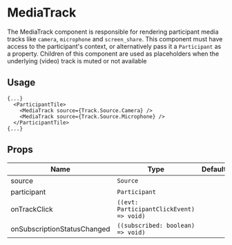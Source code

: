 <!--
!!!! Autogenerated File !!!!
This file was created by @livekit/components-docs-gen and should not be changed manually.
The contents of this file can be replaced at any time which would lead to the loss of all manual changes.
-->

# MediaTrack

The MediaTrack component is responsible for rendering participant media tracks like `camera`, `microphone` and `screen_share`. This component must have access to the participant's context, or alternatively pass it a `Participant` as a property.  Children of this component are used as placeholders when the underlying (video) track is muted or not available

## Usage

```tsx
{...}
  <ParticipantTile>
    <MediaTrack source={Track.Source.Camera} />
    <MediaTrack source={Track.Source.Microphone} />
  </ParticipantTile>
{...}
```

<!--USAGE_INSERT_MARKER-->


## Props

| Name | Type | Default | Description |
| --- | --- | --- | --- |
| source | `Source` |  |  |
| participant | `Participant` |  |  |
| onTrackClick | `((evt: ParticipantClickEvent) => void)` |  |  |
| onSubscriptionStatusChanged | `((subscribed: boolean) => void)` |  |  |

